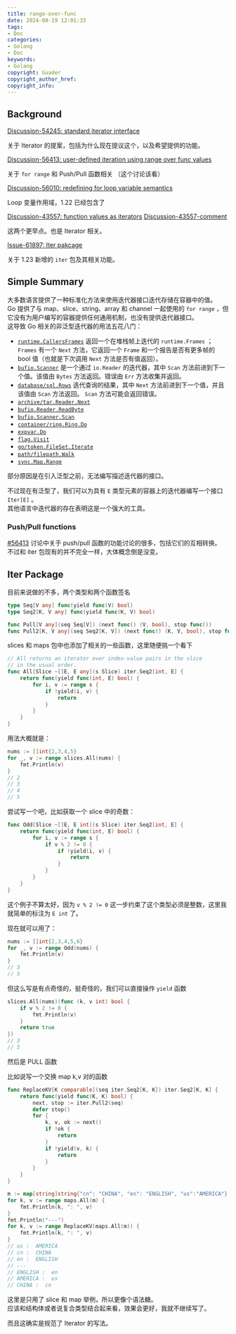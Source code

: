 ```yaml
---
title: range-over-func
date: 2024-08-19 12:01:33
tags:
- Doc
categories:
- Golang
- Doc
keywords: 
- Golang
copyright: Guader
copyright_author_href:
copyright_info:
---
```


## Background

[Discussion-54245: standard iterator interface][iterator]

关于 Iterator 的提案，包括为什么现在提议这个，以及希望提供的功能。

[Discussion-56413: user-defined iteration using range over func values][range-over-func-values]

关于 `for range` 和 Push/Pull 函数相关 （这个讨论该看）


[Discussion-56010: redefining for loop variable semantics][loopVar]

Loop 变量作用域，1.22 已经包含了

[Discussion-43557: function values as iterators][43557]
[Discussion-43557-comment][43557comment]

这两个更早点。也是 Iterator 相关。

[Issue-61897: Iter pakcage][IterPkg]

关于 1.23 新增的 `iter` 包及其相关功能。



## Simple Summary

大多数语言提供了一种标准化方法来使用迭代器接口迭代存储在容器中的值。  
Go 提供了与 map、slice、string、array 和 channel 一起使用的 `for range` ，但它没有为用户编写的容器提供任何通用机制，也没有提供迭代器接口。   
这导致 Go 相关的非泛型迭代器的用法五花八门：

- [`runtime.CallersFrames`][runtimeCallersFrames]  返回一个在堆栈帧上迭代的 `runtime.Frames` ； `Frames` 有一个 `Next` 方法，它返回一个 `Frame` 和一个报告是否有更多帧的 bool 值（也就是下次调用 `Next` 方法是否有值返回）。
- [`bufio.Scanner`][bufioScanner]  是一个通过 `io.Reader` 的迭代器，其中 `Scan` 方法前进到下一个值。该值由 `Bytes` 方法返回。错误由 `Err` 方法收集并返回。
- [`database/sql.Rows`][databaseSqlRows]  迭代查询的结果，其中 `Next` 方法前进到下一个值，并且该值由 `Scan` 方法返回。 `Scan` 方法可能会返回错误。
- [`archive/tar.Reader.Next`][archiveNext]
- [`bufio.Reader.ReadByte`][bufioReadByte] 
- [`bufio.Scanner.Scan`][bufioScan] 
- [`container/ring.Ring.Do`][ringDo] 
- [`expvar.Do`][expvarDo] 
- [`flag.Visit`][flagVisit]
- [`go/token.FileSet.Iterate`][tokenIterate] 
- [`path/filepath.Walk`][filepathWalk]
- [`sync.Map.Range`][mapRange]

部分原因是在引入泛型之前，无法编写描述迭代器的接口。 

不过现在有泛型了，我们可以为具有 `E` 类型元素的容器上的迭代器编写一个接口 `Iter[E]` 。  
其他语言中迭代器的存在表明这是一个强大的工具。


### Push/Pull functions

[#56413][range-over-func-values] 讨论中关于 push/pull 函数的功能讨论的很多，包括它们的互相转换。   
不过和 iter 包现有的并不完全一样，大体概念倒是没变。


## Iter Package

目前来说做的不多，两个类型和两个函数签名

```go
type Seq[V any] func(yield func(V) bool)
type Seq2[K, V any] func(yield func(K, V) bool)

func Pull[V any](seq Seq[V]) (next func() (V, bool), stop func())
func Pull2[K, V any](seq Seq2[K, V]) (next func() (K, V, bool), stop func())
```

slices 和 maps 包中也添加了相关的一些函数，这里随便挑一个看下

```go
// All returns an iterator over index-value pairs in the slice
// in the usual order.
func All[Slice ~[]E, E any](s Slice) iter.Seq2[int, E] {
    return func(yield func(int, E) bool) {
        for i, v := range s {
            if !yield(i, v) {
                return
            }
        }
    }
}
```

用法大概就是：

```go
nums := []int{2,3,4,5}
for _, v := range slices.All(nums) {
    fmt.Println(v)
}
// 2
// 3
// 4
// 5
```

尝试写一个吧，比如获取一个 slice 中的奇数：

```go
func Odd[Slice ~[]E, E int](s Slice) iter.Seq2[int, E] {
    return func(yield func(int, E) bool) {
        for i, v := range s {
            if v % 2 != 0 {
                if !yield(i, v) {
                    return
                }
            }
        }
    }
}
```

这个例子不算太好，因为 `v % 2 != 0` 这一步约束了这个类型必须是整数，这里我就简单的标注为 `E int` 了。

现在就可以用了：

```go
nums := []int{2,3,4,5,6}
for _, v := range Odd(nums) {
    fmt.Println(v)
}
// 3
// 5
```

但这么写是有点奇怪的，挺奇怪的，我们可以直接操作 `yield` 函数

```go
slices.All(nums)(func (k, v int) bool {
    if v % 2 != 0 {
        fmt.Println(v)
    }
    return true
})
// 3
// 5
```

然后是 PULL 函数

比如说写一个交换 map k,v 对的函数

```go
func ReplaceKV[K comparable](seq iter.Seq2[K, K]) iter.Seq2[K, K] {
    return func(yield func(K, K) bool) {
        next, stop := iter.Pull2(seq)
        defer stop()
        for {
            k, v, ok := next()
            if !ok {
                return
            }
            if !yield(v, k) {
                return
            }
        }
    }
}
```

```go
m := map[string]string{"cn": "CHINA", "en": "ENGLISH", "us":"AMERICA"}
for k, v := range maps.All(m) {
    fmt.Println(k, ": ", v)
}
fmt.Println("---")
for k, v := range ReplaceKV(maps.All(m)) {
    fmt.Println(k, ": ", v)
}
// us :  AMERICA
// cn :  CHINA
// en :  ENGLISH
// ---
// ENGLISH :  en
// AMERICA :  us
// CHINA :  cn
```

这里是只用了 slice 和 map 举例，所以更像个语法糖。  
应该和结构体或者说复合类型结合起来看，效果会更好，我就不继续写了。  

而且这确实是规范了 Iterator 的写法。



[range-over-func-values]: https://github.com/golang/go/discussions/56413
[iterator]: https://github.com/golang/go/discussions/54245
[loopVar]: https://github.com/golang/go/discussions/56010
[43557]: https://github.com/golang/go/issues/43557
[43557comment]: https://github.com/golang/go/issues/43557#issuecomment-895211452
[IterPkg]: https://github.com/golang/go/issues/61897
[runtimeCallersFrames]: https://pkg.go.dev/runtime/#Frames.Next
[databaseSqlRows]: https://pkg.go.dev/database/sql#Rows
[bufioScanner]: https://pkg.go.dev/bufio#Scanner
[archiveNext]: https://pkg.go.dev/archive/tar/#Reader.Next
[bufioReadByte]: https://pkg.go.dev/bufio/#Reader.ReadByte
[bufioScan]: https://pkg.go.dev/bufio/#Scanner.Scan
[ringDo]: https://pkg.go.dev/container/ring/#Ring.Do
[expvarDo]: https://pkg.go.dev/expvar/#Do
[flagVisit]: https://pkg.go.dev/flag/#Visit
[tokenIterate]: https://pkg.go.dev/go/token/#FileSet.Iterate
[filepathWalk]: https://pkg.go.dev/path/filepath/#Walk
[mapRange]: https://pkg.go.dev/sync/#Map.Range
